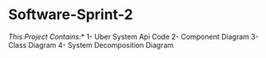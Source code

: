 # Software-Sprint-2

*This Project Contains:**
1- Uber System Api Code
2- Component Diagram
3- Class Diagram
4- System Decomposition Diagram
